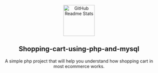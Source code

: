 <p align="center">
 <img width="100px" src="https://res.cloudinary.com/anuraghazra/image/upload/v1594908242/logo_ccswme.svg" align="center" alt="GitHub Readme Stats" />
 <h2 align="center">Shopping-cart-using-php-and-mysql</h2>
 <p align="center">A simple php project that will help you understand how shopping cart in most ecommerce works.</p>
</p>
